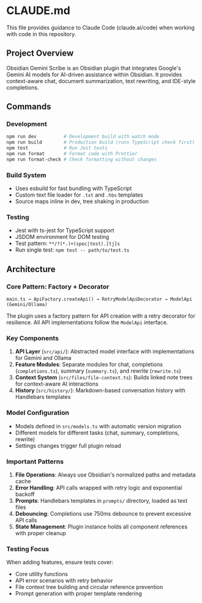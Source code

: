 # CLAUDE.md

This file provides guidance to Claude Code (claude.ai/code) when working with code in this repository.

## Project Overview

Obsidian Gemini Scribe is an Obsidian plugin that integrates Google's Gemini AI models for AI-driven assistance within Obsidian. It provides context-aware chat, document summarization, text rewriting, and IDE-style completions.

## Commands

### Development
```bash
npm run dev          # Development build with watch mode
npm run build        # Production build (runs TypeScript check first)
npm test             # Run Jest tests
npm run format       # Format code with Prettier
npm run format-check # Check formatting without changes
```

### Build System
- Uses esbuild for fast bundling with TypeScript
- Custom text file loader for `.txt` and `.hbs` templates
- Source maps inline in dev, tree shaking in production

### Testing
- Jest with ts-jest for TypeScript support
- JSDOM environment for DOM testing
- Test pattern: `**/?(*.)+(spec|test).[tj]s`
- Run single test: `npm test -- path/to/test.ts`

## Architecture

### Core Pattern: Factory + Decorator
```
main.ts → ApiFactory.createApi() → RetryModelApiDecorator → ModelApi (Gemini/Ollama)
```

The plugin uses a factory pattern for API creation with a retry decorator for resilience. All API implementations follow the `ModelApi` interface.

### Key Components

1. **API Layer** (`src/api/`): Abstracted model interface with implementations for Gemini and Ollama
2. **Feature Modules**: Separate modules for chat, completions (`completions.ts`), summary (`summary.ts`), and rewrite (`rewrite.ts`)
3. **Context System** (`src/files/file-context.ts`): Builds linked note trees for context-aware AI interactions
4. **History** (`src/history/`): Markdown-based conversation history with Handlebars templates

### Model Configuration
- Models defined in `src/models.ts` with automatic version migration
- Different models for different tasks (chat, summary, completions, rewrite)
- Settings changes trigger full plugin reload

### Important Patterns

1. **File Operations**: Always use Obsidian's normalized paths and metadata cache
2. **Error Handling**: API calls wrapped with retry logic and exponential backoff
3. **Prompts**: Handlebars templates in `prompts/` directory, loaded as text files
4. **Debouncing**: Completions use 750ms debounce to prevent excessive API calls
5. **State Management**: Plugin instance holds all component references with proper cleanup

### Testing Focus
When adding features, ensure tests cover:
- Core utility functions
- API error scenarios with retry behavior
- File context tree building and circular reference prevention
- Prompt generation with proper template rendering